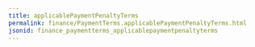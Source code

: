 ```yaml
---
title: applicablePaymentPenaltyTerms
permalink: finance/PaymentTerms.applicablePaymentPenaltyTerms.html
jsonid: finance_paymentterms_applicablepaymentpenaltyterms
---
```

